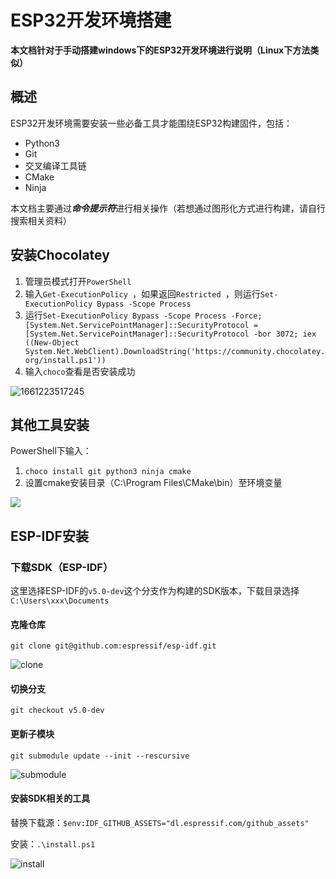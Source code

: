 # ESP32开发环境搭建

**本文档针对于手动搭建windows下的ESP32开发环境进行说明（Linux下方法类似）**

## 概述

ESP32开发环境需要安装一些必备工具才能围绕ESP32构建固件，包括：

* Python3
* Git
* 交叉编译工具链
* CMake
* Ninja

本文档主要通过***命令提示符***进行相关操作（若想通过图形化方式进行构建，请自行搜索相关资料）

## 安装Chocolatey

1. 管理员模式打开`PowerShell`
2. 输入`Get-ExecutionPolicy `，如果返回`Restricted `，则运行`Set-ExecutionPolicy Bypass -Scope Process`
3. 运行`Set-ExecutionPolicy Bypass -Scope Process -Force; [System.Net.ServicePointManager]::SecurityProtocol = [System.Net.ServicePointManager]::SecurityProtocol -bor 3072; iex ((New-Object System.Net.WebClient).DownloadString('https://community.chocolatey.org/install.ps1'))`
4. 输入`choco`查看是否安装成功

![1661223517245](img\安装Chocolatey.jpg)

## 其他工具安装

PowerShell下输入：

1. `choco install git python3 ninja cmake`
2. 设置cmake安装目录（C:\Program Files\CMake\bin）至环境变量

![](img\安装其他工具.png)

## ESP-IDF安装

### 下载SDK（ESP-IDF）

这里选择ESP-IDF的`v5.0-dev`这个分支作为构建的SDK版本，下载目录选择`C:\Users\xxx\Documents`

#### 克隆仓库

`git clone git@github.com:espressif/esp-idf.git`

![clone](img\clone.png)

#### 切换分支

`git checkout v5.0-dev`

#### 更新子模块

`git submodule update --init --rescursive`

![submodule](img\submodule.png)

#### 安装SDK相关的工具

替换下载源：`$env:IDF_GITHUB_ASSETS="dl.espressif.com/github_assets"`

安装：`.\install.ps1`

![install](img\install.png)
